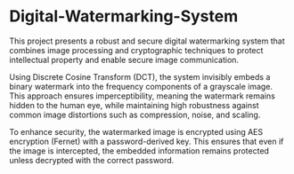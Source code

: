 # Digital-Watermarking-System
This project presents a robust and secure digital watermarking system that combines image processing and cryptographic techniques to protect intellectual property and enable secure image communication.

Using Discrete Cosine Transform (DCT), the system invisibly embeds a binary watermark into the frequency components of a grayscale image. This approach ensures imperceptibility, meaning the watermark remains hidden to the human eye, while maintaining high robustness against common image distortions such as compression, noise, and scaling.

To enhance security, the watermarked image is encrypted using AES encryption (Fernet) with a password-derived key. This ensures that even if the image is intercepted, the embedded information remains protected unless decrypted with the correct password.
